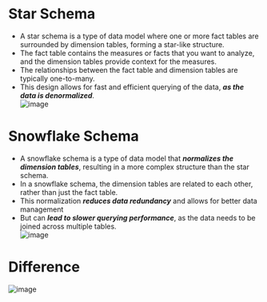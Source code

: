 # Star Schema
- A star schema is a type of data model where one or more fact tables are surrounded by dimension tables, forming a star-like structure. 
- The fact table contains the measures or facts that you want to analyze, and the dimension tables provide context for the measures. 
- The relationships between the fact table and dimension tables are typically one-to-many. 
- This design allows for fast and efficient querying of the data, ***as the data is denormalized***.  
![image](https://user-images.githubusercontent.com/117569148/217024889-98c8c0d6-ecbb-4bae-b36b-c995f1728144.png)


# Snowflake Schema
- A snowflake schema is a type of data model that ***normalizes the dimension tables***, resulting in a more complex structure than the star schema. 
- In a snowflake schema, the dimension tables are related to each other, rather than just the fact table. 
- This normalization ***reduces data redundancy*** and allows for better data management
- But can ***lead to slower querying performance***, as the data needs to be joined across multiple tables.  
![image](https://user-images.githubusercontent.com/117569148/217024924-6285935d-6f90-46eb-be3f-39aa87a706a6.png)

# Difference
![image](https://user-images.githubusercontent.com/117569148/217025564-3b8481d3-150c-4b02-8da7-7f47bbb1844c.png)

